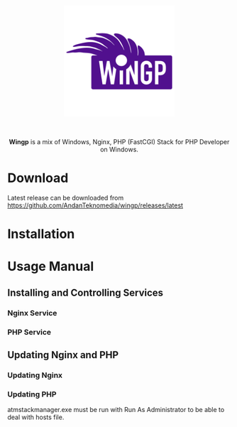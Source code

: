 <p align="center">
  <a href="https://github.com/AndanTeknomedia/wingp/blob/main/manager/wingp-logo.png">
    <img alt="Wingp" height="250" src="https://github.com/AndanTeknomedia/wingp/blob/main/manager/wingp-logo.png?raw=true	">	
  </a>  
</p><br>
<p align="center">
  <b>Wingp</b> is a mix of Windows, Nginx, PHP (FastCGI) Stack for PHP Developer on Windows.
</p>


# Download
Latest release can be downloaded from https://github.com/AndanTeknomedia/wingp/releases/latest

# Installation

# Usage Manual

## Installing and Controlling Services

### Nginx Service

### PHP Service

## Updating Nginx and PHP

### Updating Nginx

### Updating PHP

atmstackmanager.exe must be run with Run As Administrator to be able to deal with hosts file.